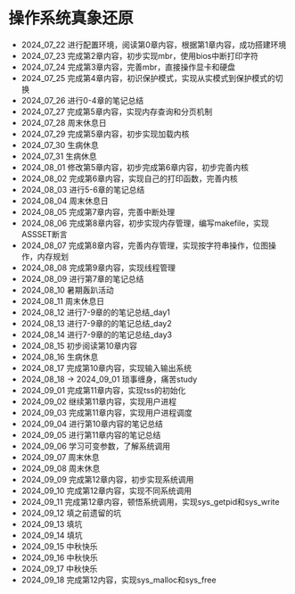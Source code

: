 # 操作系统真象还原
 - 2024_07_22  进行配置环境，阅读第0章内容，根据第1章内容，成功搭建环境
 - 2024_07_23  完成第2章内容，初步实现mbr，使用bios中断打印字符
 - 2024_07_24  完成第3章内容，完善mbr，直接操作显卡和硬盘
 - 2024_07_25  完成第4章内容，初识保护模式，实现从实模式到保护模式的切换
 - 2024_07_26  进行0-4章的笔记总结
 - 2024_07_27  完成第5章内容，实现内存查询和分页机制
 - 2024_07_28  周末休息日
 - 2024_07_29  完成第5章内容，初步实现加载内核
 - 2024_07_30  生病休息
 - 2024_07_31  生病休息
 - 2024_08_01  修改第5章内容，初步完成第6章内容，初步完善内核
 - 2024_08_02  完成第6章内容，实现自己的打印函数，完善内核
 - 2024_08_03  进行5-6章的笔记总结
 - 2024_08_04  周末休息日
 - 2024_08_05  完成第7章内容，完善中断处理
 - 2024_08_06  完成第8章内容，初步实现内存管理，编写makefile，实现ASSSET断言
 - 2024_08_07  完成第8章内容，完善内存管理，实现按字符串操作，位图操作，内存规划
 - 2024_08_08  完成第9章内容，实现线程管理
 - 2024_08_09  进行第7章的笔记总结
 - 2024_08_10  暑期轰趴活动
 - 2024_08_11  周末休息日
 - 2024_08_12  进行7-9章的的笔记总结_day1
 - 2024_08_13  进行7-9章的的笔记总结_day2
 - 2024_08_14  进行7-9章的的笔记总结_day3
 - 2024_08_15  初步阅读第10章内容
 - 2024_08_16  生病休息
 - 2024_08_17  完成第10章内容，实现输入输出系统
 - 2024_08_18 -> 2024_09_01  琐事缠身，痛苦study
 - 2024_09_01  完成第11章内容，实现tss的初始化
 - 2024_09_02  继续第11章内容，实现用户进程
 - 2024_09_03  完成第11章内容，实现用户进程调度
 - 2024_09_04  进行第10章内容的笔记总结
 - 2024_09_05  进行第11章内容的笔记总结
 - 2024_09_06  学习可变参数，了解系统调用
 - 2024_09_07  周末休息
 - 2024_09_08  周末休息
 - 2024_09_09  完成第12章内容，初步实现系统调用
 - 2024_09_10  完成第12章内容，实现不同系统调用
 - 2024_09_11  完成第12章内容，顿悟系统调用，实现sys_getpid和sys_write
 - 2024_09_12  填之前遗留的坑
 - 2024_09_13  填坑
 - 2024_09_14  填坑
 - 2024_09_15  中秋快乐
 - 2024_09_16  中秋快乐
 - 2024_09_17  中秋快乐
 - 2024_09_18  完成第12内容，实现sys_malloc和sys_free
